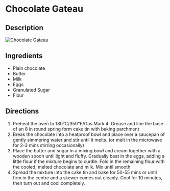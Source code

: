 # Chocolate Gateau

## Description
![Chocolate Gateau](https://www.themealdb.com/images/media/meals/tqtywx1468317395.jpg "Chocolate Gateau")

## Ingredients
- Plain chocolate
- Butter
- Milk
- Eggs
- Granulated Sugar
- Flour

## Directions
1. Preheat the oven to 180°C/350°F/Gas Mark 4. Grease and line the base of an 8 in round spring form cake tin with baking parchment
2. Break the chocolate into a heatproof bowl and place over a saucepan of gently simmering water and stir until it melts. (or melt in the microwave for 2-3 mins stirring occasionally)
3. Place the butter and sugar in a mixing bowl and cream together with a wooden spoon until light and fluffy. Gradually beat in the eggs, adding a little flour if the mixture begins to curdle. Fold in the remaining flour with the cooled, melted chocolate and milk. Mix until smooth
4. Spread the mixture into the cake tin and bake for 50-55 mins or until firm in the centre and a skewer comes out cleanly. Cool for 10 minutes, then turn out and cool completely.
